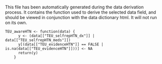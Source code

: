 This file has been automatically generated during the data derivation process.
It contains the function used to derive the selected data field, and should be viewed in conjunction with the data dictionary html.
It will not run on its own.


```
TEU_awareHTN <- function(data) {
      y <- (data[["TEU_selfrepHTN_dx"]] | data[["TEU_selfrepHTN_meds"]])
      y[(data[["TEU_evidenceHTN"]] == FALSE | is.na(data[["TEU_evidenceHTN"]]))] <- NA
      return(y)
    }
```


